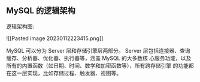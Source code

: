 

## MySQL 的逻辑架构

逻辑架构图:

![[Pasted image 20230112223415.png]]


MySQL 可以分为 Server 层和存储引擎层两部分。
Server 层包括连接器、查询缓存、分析器、优化器、执行器等，涵盖 MySQL 的大多数核
心服务功能，以及所有的内置函数（如日期、时间、数学和加密函数等），所有跨存储引擎
的功能都在这一层实现，比如存储过程、触发器、视图等。